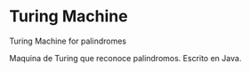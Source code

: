 # Turing Machine
Turing Machine for palindromes

Maquina de Turing que reconoce palindromos. Escrito en Java.
